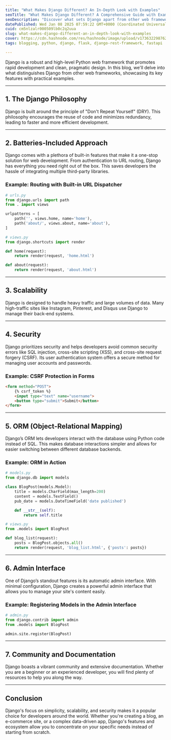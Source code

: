 ```yaml
---
title: "What Makes Django Different? An In-Depth Look with Examples"
seoTitle: "What Makes Django Different? A Comprehensive Guide with Examples"
seoDescription: "Discover what sets Django apart from other web frameworks. Learn about its DRY philosophy, built-in features, scalability, security, ORM, and admin view"
datePublished: Wed Jan 08 2025 07:59:22 GMT+0000 (Coordinated Universal Time)
cuid: cm5nlzalr000509lb0c2q2uua
slug: what-makes-django-different-an-in-depth-look-with-examples
cover: https://cdn.hashnode.com/res/hashnode/image/upload/v1736322987625/6b985a6d-841a-4c96-827a-f10d276abba1.jpeg
tags: blogging, python, django, flask, django-rest-framework, fastapi

---
```


Django is a robust and high-level Python web framework that promotes rapid development and clean, pragmatic design. In this blog, we'll delve into what distinguishes Django from other web frameworks, showcasing its key features with practical examples.

---

## 1\. **The Django Philosophy**

Django is built around the principle of "Don't Repeat Yourself" (DRY). This philosophy encourages the reuse of code and minimizes redundancy, leading to faster and more efficient development.

---

## 2\. **Batteries-Included Approach**

Django comes with a plethora of built-in features that make it a one-stop solution for web development. From authentication to URL routing, Django has everything you need right out of the box. This saves developers the hassle of integrating multiple third-party libraries.

### Example: Routing with Built-in URL Dispatcher

```python
# urls.py
from django.urls import path
from . import views

urlpatterns = [
    path('', views.home, name='home'),
    path('about/', views.about, name='about'),
]

# views.py
from django.shortcuts import render

def home(request):
    return render(request, 'home.html')

def about(request):
    return render(request, 'about.html')
```

---

## 3\. **Scalability**

Django is designed to handle heavy traffic and large volumes of data. Many high-traffic sites like Instagram, Pinterest, and Disqus use Django to manage their back-end systems.

---

## 4\. **Security**

Django prioritizes security and helps developers avoid common security errors like SQL injection, cross-site scripting (XSS), and cross-site request forgery (CSRF). Its user authentication system offers a secure method for managing user accounts and passwords.

### Example: CSRF Protection in Forms

```html
<form method="POST">
    {% csrf_token %}
    <input type="text" name="username">
    <button type="submit">Submit</button>
</form>
```

---

## 5\. **ORM (Object-Relational Mapping)**

Django’s ORM lets developers interact with the database using Python code instead of SQL. This makes database interactions simpler and allows for easier switching between different database backends.

### Example: ORM in Action

```python
# models.py
from django.db import models

class BlogPost(models.Model):
    title = models.CharField(max_length=200)
    content = models.TextField()
    pub_date = models.DateTimeField('date published')

    def __str__(self):
        return self.title

# views.py
from .models import BlogPost

def blog_list(request):
    posts = BlogPost.objects.all()
    return render(request, 'blog_list.html', {'posts': posts})
```

---

## 6\. **Admin Interface**

One of Django’s standout features is its automatic admin interface. With minimal configuration, Django creates a powerful admin interface that allows you to manage your site's content easily.

### Example: Registering Models in the Admin Interface

```python
# admin.py
from django.contrib import admin
from .models import BlogPost

admin.site.register(BlogPost)
```

---

## 7\. **Community and Documentation**

Django boasts a vibrant community and extensive documentation. Whether you are a beginner or an experienced developer, you will find plenty of resources to help you along the way.

---

## Conclusion

Django's focus on simplicity, scalability, and security makes it a popular choice for developers around the world. Whether you're creating a blog, an e-commerce site, or a complex data-driven app, Django's features and ecosystem allow you to concentrate on your specific needs instead of starting from scratch.